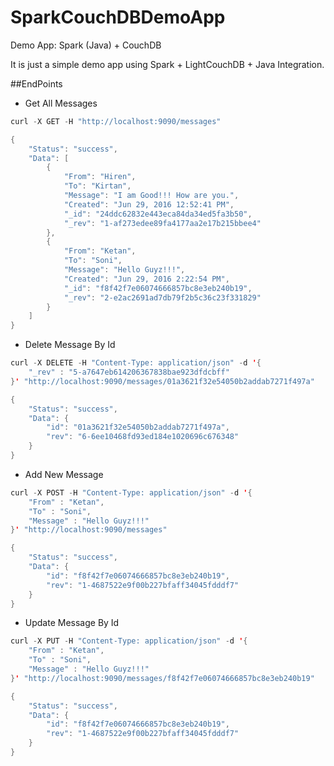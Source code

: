 # SparkCouchDBDemoApp
Demo App: Spark (Java) + CouchDB

It is just a simple demo app using Spark + LightCouchDB + Java Integration.


##EndPoints

* Get All Messages

```java
curl -X GET -H "http://localhost:9090/messages"
```

```java
{
    "Status": "success",
    "Data": [
        {
            "From": "Hiren",
            "To": "Kirtan",
            "Message": "I am Good!!! How are you.",
            "Created": "Jun 29, 2016 12:52:41 PM",
            "_id": "24ddc62832e443eca84da34ed5fa3b50",
            "_rev": "1-af273edee89fa4177aa2e17b215bbee4"
        },
        {
            "From": "Ketan",
            "To": "Soni",
            "Message": "Hello Guyz!!!",
            "Created": "Jun 29, 2016 2:22:54 PM",
            "_id": "f8f42f7e06074666857bc8e3eb240b19",
            "_rev": "2-e2ac2691ad7db79f2b5c36c23f331829"
        }
    ]
}
```

* Delete Message By Id

```java
curl -X DELETE -H "Content-Type: application/json" -d '{
    "_rev" : "5-a7647eb614206367838bae923dfdcbff"
}' "http://localhost:9090/messages/01a3621f32e54050b2addab7271f497a"

```

```java
{
    "Status": "success",
    "Data": {
        "id": "01a3621f32e54050b2addab7271f497a",
        "rev": "6-6ee10468fd93ed184e1020696c676348"
    }
}
```

* Add New Message

```java
curl -X POST -H "Content-Type: application/json" -d '{
    "From" : "Ketan",
    "To" : "Soni",
    "Message" : "Hello Guyz!!!"
}' "http://localhost:9090/messages"

```

```java
{
    "Status": "success",
    "Data": {
        "id": "f8f42f7e06074666857bc8e3eb240b19",
        "rev": "1-4687522e9f00b227bfaff34045fdddf7"
    }
}

```


* Update Message By Id

```java
curl -X PUT -H "Content-Type: application/json" -d '{
    "From" : "Ketan",
    "To" : "Soni",
    "Message" : "Hello Guyz!!!"
}' "http://localhost:9090/messages/f8f42f7e06074666857bc8e3eb240b19"

```

```java
{
    "Status": "success",
    "Data": {
        "id": "f8f42f7e06074666857bc8e3eb240b19",
        "rev": "1-4687522e9f00b227bfaff34045fdddf7"
    }
}

```
